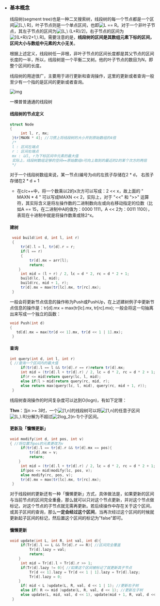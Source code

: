 - ### 基本概念
   
   线段树(segment tree)也是一种二叉搜索树，线段树的每一个节点都是一个区间![[L,\ R]](https://math.jianshu.com/math?formula=%5BL%2C%5C%20R%5D)，叶子节点则是一个单点区间，也即![L == R](https://math.jianshu.com/math?formula=L%20%3D%3D%20R)。对于一个非叶子节点，其左子节点的区间为![[L,\ (L+R)/2]](https://math.jianshu.com/math?formula=%5BL%2C%5C%20(L%2BR)%2F2%5D)，右子节点的区间为![[(L+R)/2+1,\ R]](https://math.jianshu.com/math?formula=%5B(L%2BR)%2F2%2B1%2C%5C%20R%5D)。需要注意的是，**线段树的区间是其数组元素下标的区间，区间大小与数组中元素的大小无关**。
   
   根据上述定义，线段树任一非根，非叶子节点的区间长度都是其父节点的区间长度的一半，所以，线段树是一个平衡二叉树。他的叶子节点的数目为N，即整个区间的长度。
   
   线段树的用途很广，主要用于进行更新和查询操作，这里的更新或者查询一般至少有一个指的是区间的更新或者查询。
   
   
   
   ![img](https:////upload-images.jianshu.io/upload_images/24083594-acd9f4b55b383dd7.png?imageMogr2/auto-orient/strip|imageView2/2/w/1200/format/webp)
   
   一棵普普通通的线段树
   
   #### 线段树的节点定义
   
   
   
   ```cpp
   struct Node
   {
        int l, r, mx;
    }tr[MAXN * 4]; //习惯上将线段树的大小开到原始数组的4倍
    /*
    l : 区间左端点
    r : 区间右端点
    mx : 以l, r为下标区间中元素的最大值
    实际上，线段树数组足够的空间==原始数组n可向上取到的最近的2的某个次方的两倍
    */
   ```
   
   对于一个线段树数组来说，某一节点(编号为d)的左孩子存储在2 * d， 右孩子存储在2 * d + 1
   
   - 在c/c++中，将一个数乘以2的x次方可以写成：2 << x，故上面的 " MAXN * 4 " 可以写成MAXN << 2，实际上，对于 "<<" 和 ">>" 运算符，其实际含义是将左操作数的二进制数向左或向右移动指定的位数（比如A == 15，在二进制中A的值为：0000 1111，A << 2为：0011 1100），表现在十进制中就是将操作数乘或除2^x。
   
   #### 建树
   
   
   
   ```cpp
    void build(int d, int l, int r)
    {
        tr[d].l = l, tr[d].r = r;
        if(l == r)
        {
            tr[d].mx = arr[l];
            return;
       }
        int mid = (l + r) / 2, lc = d * 2, rc = d * 2 + 1;
        build(lc, l, mid);
        build(rc, mid + 1, r);
        tr[d].mx = max(tr[lc].mx, tr[rc].mx);
    }
   ```
   
   一般会将更新节点信息的操作称为Push或PushUp，在上述建树例子中更新节点信息的操作是：tr[d].mx = max(tr[lc].mx, tr[rc].mx); 一般会将这一句抽离出来写成一个独立的函数：
   
   
   
   ```cpp
   void Push(int d)
   {
      td[d].mx = max(tr[d << 1].mx, tr[d << 1 | 1].mx);
    }
   ```
   
   #### 查询
   
   
   
   ```cpp
   int query(int d, int l, int r)
   { //查询一个区间内的最大值
        if(tr[d].l == l && tr[d].r == r)return tr[d].mx;
        int mid = (tr[d].l + tr[d].r) / 2, lc = d * 2, rc = d * 2 + 1;
        if(r <= mid)return query(lc, l, mid);
        else if(l > mid)return query(rc, mid, r);
        else return max(query(lc, l, mid), query(rc, mid + 1, r));
    }
   ```
   
   线段树查询操作的时间复杂度可以达到O(logn)，有如下定理：
   
   **Thm**：当n >= 3时，一个![[1,n]](https://math.jianshu.com/math?formula=%5B1%2Cn%5D)的线段树可以将![[1,n]](https://math.jianshu.com/math?formula=%5B1%2Cn%5D)的任意子区间![[L,\ R]](https://math.jianshu.com/math?formula=%5BL%2C%5C%20R%5D)分解为不超过![2log_2(n-1)](https://math.jianshu.com/math?formula=2log_2(n-1))个子区间。
   
   #### 更新及「慵懒更新」
   
   
   
   ```cpp
   void modify(int d, int pos, int v)
   { //将位置为pos的元素更改为v
        if(tr[d].l == tr[d].r && tr[d].mx == pos){
            tr[d].mx = v;
            return;
       }
        int mid = (tr[d].l + tr[d].r) / 2, lc = d * 2, rc = d * 2 + 1;
        if(pos <= mid)modify(lc, pos, v);
        else modify(rc, pos, v);
        tr[d].mx = max(tr[lc].mx, tr[rc].mx);
    }
   ```
   
   对于线段树的更新还有一种「慵懒更新」方式，具体做法是，如果更新的区间与当前节点的区间完全重叠，那么就可以只对这个节点更新，并对这个节点做标记，对这个节点的子节点就无需再更新。若后续操作中存在关于这个区间，或其子区间的查询，那么**一定会经过这个区间**，当再次经过这个区间的时候就更新起子区间的标记，然后置这个区间的标记为"false"即可。
   
   #### 慵懒更新
   
   
   
   ```cpp
   void update(int L, int R, int val, int d){
        if(Tr[d].l == L && Tr[d].r == R){ //区间完全覆盖
            Tr[d].lazy = val;
            return;
       }
        int mid = Tr[d].l + Tr[d].r >> 1;
        if(Tr[d].lazy != 0){ //如果这个区间被标记了就更新其子节点
            Tr[d << 1].lazy = Tr[d << 1 | 1].lazy = Tr[d].lazy;
            Tr[d].lazy = 0;
       }
        if( mid < L )update(L, R, val, d << 1 | 1); //更新右子树
        else if( R <= mid )update(L, R, val, d << 1); //更新左子树
        else update(L, mid, val, d << 1), update(mid + 1, R, val, d << 1 | 1);
    }
   ```
   
   
